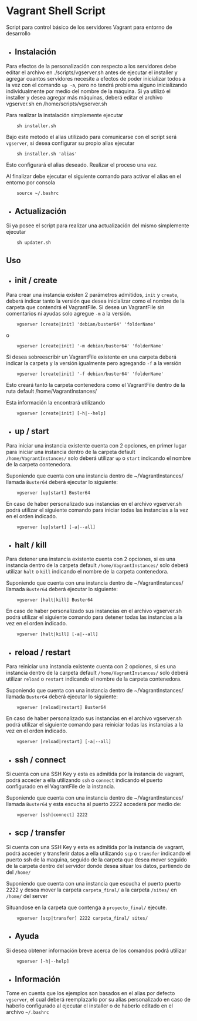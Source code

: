 # Vagrant Shell Script

Script para control básico de los servidores Vagrant para entorno de desarrollo

* ## Instalación

Para efectos de la personalización con respecto a los servidores debe editar el archivo en ./scripts/vgserver.sh antes de ejecutar el installer y agregar cuantos servidores necesite a efectos de poder inicializar todos a la vez con el comando `up -a`, pero no tendrá problema alguno inicializando individualmente por medio del nombre de la máquina. Si ya utilizó el installer y desea agregar más máquinas, deberá editar el archivo vgserver.sh en /home/scripts/vgserver.sh

Para realizar la instalación simplemente ejecutar

```shell
    sh installer.sh
```

Bajo este metodo el alias utilizado para comunicarse con el script será `vgserver`, si desea configurar su propio alias ejecutar

```shell
    sh installer.sh 'alias'
```

Esto configurará el alias deseado. Realizar el proceso una vez.

Al finalizar debe ejecutar el siguiente comando para activar el alias en el entorno por consola

```shell
    source ~/.bashrc
```

* ## Actualización

Si ya posee el script para realizar una actualización del mismo simplemente ejecutar

```shell
    sh updater.sh
```


## Uso

* ## init / create

Para crear una instancia existen 2 parámetros admitidos, `init` y `create`, deberá indicar tanto la versión que desea inicializar como el nombre de la carpeta que contendrá el VagrantFile. Si desea un VagrantFile sin comentarios ni ayudas solo agregue `-m` a la versión.

```shell
    vgserver [create|init] 'debian/buster64' 'folderName'
```

o

```shell
    vgserver [create|init] '-m debian/buster64' 'folderName'
```

Si desea sobreescribir un VagrantFile existente en una carpeta deberá indicar la carpeta y la versión igualmente pero agregando `-f` a la versión

```shell
    vgserver [create|init] '-f debian/buster64' 'folderName'
```

Esto creará tanto la carpeta contenedora como el VagrantFile dentro de la ruta default /home/VagrantInstances/

Esta información la encontrará utilizando

```shell
    vgserver [create|init] [-h|--help]
```

* ## up / start

Para iniciar una instancia existente cuenta con 2 opciones, en primer lugar para iniciar una instancia dentro de la carpeta default `/home/VagrantInstances/` solo deberá utilizar `up` o `start` indicando el nombre de la carpeta contenedora.

Suponiendo que cuenta con una instancia dentro de ~/VagrantInstances/ llamada `Buster64` deberá ejecutar lo siguiente:

```shell
    vgserver [up|start] Buster64
```

En caso de haber personalizado sus instancias en el archivo vgserver.sh podrá utilizar el siguiente comando para iniciar todas las instancias a la vez en el orden indicado.

```shell
    vgserver [up|start] [-a|--all]
```

* ## halt / kill

Para detener una instancia existente cuenta con 2 opciones, si es una instancia dentro de la carpeta default `/home/VagrantInstances/` solo deberá utilizar `halt` o `kill` indicando el nombre de la carpeta contenedora.

Suponiendo que cuenta con una instancia dentro de ~/VagrantInstances/ llamada `Buster64` deberá ejecutar lo siguiente:

```shell
    vgserver [halt|kill] Buster64
```

En caso de haber personalizado sus instancias en el archivo vgserver.sh podrá utilizar el siguiente comando para detener todas las instancias a la vez en el orden indicado.

```shell
    vgserver [halt|kill] [-a|--all]
```

* ## reload / restart

Para reiniciar una instancia existente cuenta con 2 opciones, si es una instancia dentro de la carpeta default `/home/VagrantInstances/` solo deberá utilizar `reload` o `restart` indicando el nombre de la carpeta contenedora.

Suponiendo que cuenta con una instancia dentro de ~/VagrantInstances/ llamada `Buster64` deberá ejecutar lo siguiente:

```shell
    vgserver [reload|restart] Buster64
```

En caso de haber personalizado sus instancias en el archivo vgserver.sh podrá utilizar el siguiente comando para reiniciar todas las instancias a la vez en el orden indicado.

```shell
    vgserver [reload|restart] [-a|--all]
```

* ## ssh / connect

Si cuenta con una SSH Key y esta es admitida por la instancia de vagrant, podrá acceder a ella utilizando `ssh` o `connect` indicando el puerto configurado en el VagrantFile de la instancia.

Suponiendo que cuenta con una instancia dentro de ~/VagrantInstances/ llamada `Buster64` y esta escucha al puerto 2222 accederá por medio de:

```shell
    vgserver [ssh|connect] 2222
```

* ## scp / transfer

Si cuenta con una SSH Key y esta es admitida por la instancia de vagrant, podrá acceder y transferir datos a ella utilizando `scp` o `transfer` indicando el puerto ssh de la maquina, seguido de la carpeta que desea mover seguido de la carpeta dentro del servidor donde desea situar los datos, partiendo de del `/home/`

Suponiendo que cuenta con una instancia que escucha el puerto puerto 2222 y desea mover la carpeta `carpeta_final/` a la carpeta `/sites/` en `/home/` del server

Situandose en la carpeta que contenga a `proyecto_final/` ejecute.

```shell
    vgserver [scp|transfer] 2222 carpeta_final/ sites/
```

* ## Ayuda

Si desea obtener información breve acerca de los comandos podrá utilizar

```shell
    vgserver [-h|--help]
```

* ## Información

Tome en cuenta que los ejemplos son basados en el alias por defecto `vgserver`, el cual deberá reemplazarlo por su alias personalizado en caso de haberlo configurado al ejecutar el installer o de haberlo editado en el archivo `~/.bashrc`
